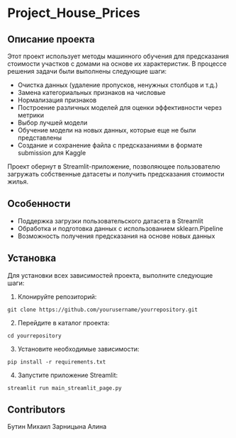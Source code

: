 # **Project_House_Prices**

## **Описание проекта**

Этот проект использует методы машинного обучения для предсказания стоимости участков с домами на основе их характеристик. В процессе решения задачи были выполнены следующие шаги:

- Очистка данных (удаление пропусков, ненужных столбцов и т.д.)
- Замена категориальных признаков на числовые
- Нормализация признаков
- Построение различных моделей для оценки эффективности через метрики
- Выбор лучшей модели
- Обучение модели на новых данных, которые еще не были представлены
- Создание и сохранение файла с предсказаниями в формате submission для Kaggle

Проект обернут в Streamlit-приложение, позволяющее пользователю загружать собственные датасеты и получить предсказания стоимости жилья.

## **Особенности**

- Поддержка загрузки пользовательского датасета в Streamlit
- Обработка и подготовка данных с использованием sklearn.Pipeline
- Возможность получения предсказания на основе новых данных

## **Установка**

Для установки всех зависимостей проекта, выполните следующие шаги:
1. Клонируйте репозиторий:
  ```
  git clone https://github.com/yourusername/yourrepository.git
  ```
2. Перейдите в каталог проекта:
  ```
  cd yourrepository
```
3. Установите необходимые зависимости:
  ```
  pip install -r requirements.txt
```
4. Запустите приложение Streamlit:
```
streamlit run main_streamlit_page.py
```
## **Contributors**
Бутин Михаил
Зарницына Алина



  
